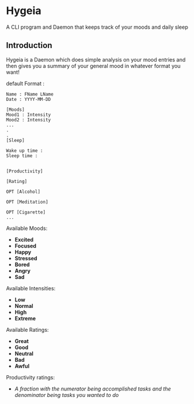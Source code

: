 # Hygeia
A CLI program and Daemon that keeps track of your moods and daily sleep

## Introduction 
Hygeia is a Daemon which does simple analysis on your mood entries and then gives you a summary of your general mood in whatever format you want!


default Format :

``` text
Name : FName LName
Date : YYYY-MM-DD

[Moods]
Mood1 : Intensity
Mood2 : Intensity
...
.
.
[Sleep] 

Wake up time :
Sleep time : 


[Productivity]

[Rating]

OPT [Alcohol]

OPT [Meditation]

OPT [Cigarette]
...
```

Available Moods:
 - **Excited**
 - **Focused**
 - **Happy**
 - **Stressed**
 - **Bored**
 - **Angry**
 - **Sad**

Available Intensities:
 - **Low**
 - **Normal**
 - **High**
 - **Extreme**

Available Ratings:
 - **Great**
 - **Good**
 - **Neutral**
 - **Bad**
 - **Awful**

Productivity ratings:
 - _A fraction with the numerator being accomplished tasks and the denominator being tasks you wanted to do_
